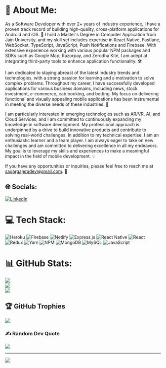 # 💫 About Me:
As a Software Developer with over 2+ years of industry experience, I have a proven track record of building high-quality, cross-platform applications for Android and iOS. 🚀 I hold a Master's Degree in Computer Application from Jain University, and my skill set includes expertise in React Native, Fastlane, WebSocket, TypeScript, JavaScript, Push Notifications and Firebase. With extensive experience working with various popular NPM packages and SDKs such as Google Map, Razorpay, and Zerodha Kite, I am adept at integrating third-party tools to enhance application functionality. 🛠️

I am dedicated to staying abreast of the latest industry trends and technologies, with a strong passion for learning and a motivation to solve complex problems. Throughout my career, I have successfully developed applications for various business domains, including news, stock investment, e-commerce, cab booking, and betting. My focus on delivering functional and visually appealing mobile applications has been instrumental in meeting the diverse needs of these industries. 📱

I am particularly interested in emerging technologies such as AR/VR, AI, and Cloud Services, and I am committed to continuously expanding my knowledge in software development. My professional approach is underpinned by a drive to build innovative products and contribute to solving real-world challenges. In addition to my technical expertise, I am an enthusiastic learner and a team player. I am always eager to take on new challenges and am committed to delivering excellence in all my endeavors. My goal is to leverage my skills and experiences to make a meaningful impact in the field of mobile development. 💡

If you have any opportunities or inquiries, please feel free to reach me at sagargajeradev@gmail.com. 📧

## 🌐 Socials:
[![LinkedIn](https://img.shields.io/badge/LinkedIn-%230077B5.svg?logo=linkedin&logoColor=white)](https://linkedin.com/in/sagargajera151/) 

# 💻 Tech Stack:
![Heroku](https://img.shields.io/badge/heroku-%23430098.svg?style=for-the-badge&logo=heroku&logoColor=white) ![Firebase](https://img.shields.io/badge/firebase-%23039BE5.svg?style=for-the-badge&logo=firebase) ![Netlify](https://img.shields.io/badge/netlify-%23000000.svg?style=for-the-badge&logo=netlify&logoColor=#00C7B7) ![Express.js](https://img.shields.io/badge/express.js-%23404d59.svg?style=for-the-badge&logo=express&logoColor=%2361DAFB) ![React Native](https://img.shields.io/badge/react_native-%2320232a.svg?style=for-the-badge&logo=react&logoColor=%2361DAFB) ![React](https://img.shields.io/badge/react-%2320232a.svg?style=for-the-badge&logo=react&logoColor=%2361DAFB) ![Redux](https://img.shields.io/badge/redux-%23593d88.svg?style=for-the-badge&logo=redux&logoColor=white) ![Yarn](https://img.shields.io/badge/yarn-%232C8EBB.svg?style=for-the-badge&logo=yarn&logoColor=white) ![NPM](https://img.shields.io/badge/NPM-%23000000.svg?style=for-the-badge&logo=npm&logoColor=white) ![MongoDB](https://img.shields.io/badge/MongoDB-%234ea94b.svg?style=for-the-badge&logo=mongodb&logoColor=white) ![MySQL](https://img.shields.io/badge/mysql-%2300f.svg?style=for-the-badge&logo=mysql&logoColor=white) ![JavaScript](https://img.shields.io/badge/javascript-%23323330.svg?style=for-the-badge&logo=javascript&logoColor=%23F7DF1E)
# 📊 GitHub Stats:
![](https://github-readme-stats.vercel.app/api?username=sagar151&theme=radical&hide_border=false&include_all_commits=true&count_private=true)<br/>
![](https://github-readme-streak-stats.herokuapp.com/?user=sagar151&theme=radical&hide_border=false)<br/>
![](https://github-readme-stats.vercel.app/api/top-langs/?username=sagar151&theme=radical&hide_border=false&include_all_commits=true&count_private=true&layout=compact)

## 🏆 GitHub Trophies
![](https://github-profile-trophy.vercel.app/?username=sagar151&theme=radical&no-frame=false&no-bg=false&margin-w=4)

### ✍️ Random Dev Quote
![](https://quotes-github-readme.vercel.app/api?type=horizontal&theme=radical)

---
[![](https://visitcount.itsvg.in/api?id=sagar151&icon=0&color=0)](https://visitcount.itsvg.in)
